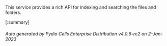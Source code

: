 






This service provides a rich API for indexing and searching the files and folders.

[:summary]

###### Auto generated by Pydio Cells Enterprise Distribution v4.0.6-rc2 on 2-Jan-2023
